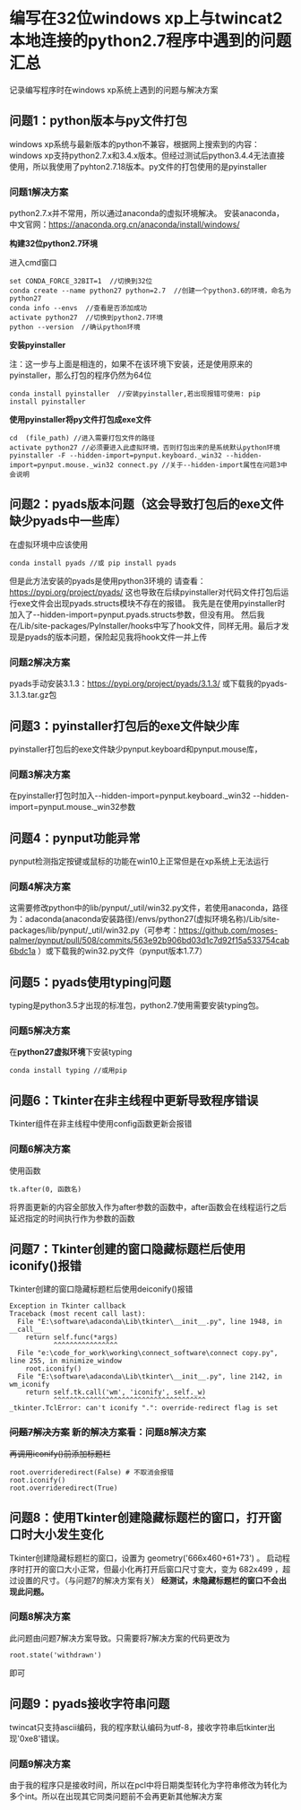 # 编写在32位windows xp上与twincat2本地连接的python2.7程序中遇到的问题汇总
记录编写程序时在windows xp系统上遇到的问题与解决方案

## 问题1：python版本与py文件打包
windows xp系统与最新版本的python不兼容，根据网上搜索到的内容：windows xp支持python2.7.x和3.4.x版本。但经过测试后python3.4.4无法直接使用，所以我使用了pyhton2.7.18版本。py文件的打包使用的是pyinstaller
### 问题1解决方案
python2.7.x并不常用，所以通过anaconda的虚拟环境解决。
安装anaconda，中文官网：https://anaconda.org.cn/anaconda/install/windows/

**构建32位python2.7环境**

进入cmd窗口
```
set CONDA_FORCE_32BIT=1  //切换到32位
conda create --name python27 python=2.7  //创建一个python3.6的环境，命名为python27
conda info --envs  //查看是否添加成功
activate python27  //切换到python2.7环境
python --version  //确认python环境
```
**安装pyinstaller**

注：这一步与上面是相连的，如果不在该环境下安装，还是使用原来的pyinstaller，那么打包的程序仍然为64位
```
conda install pyinstaller  //安装pyinstaller,若出现报错可使用: pip install pyinstaller
```
**使用pyinstaller将py文件打包成exe文件**

```
cd  (file_path) //进入需要打包文件的路径
activate python27 //必须要进入此虚拟环境，否则打包出来的是系统默认python环境
pyinstaller -F --hidden-import=pynput.keyboard._win32 --hidden-import=pynput.mouse._win32 connect.py //关于--hidden-import属性在问题3中会说明
```

## 问题2：pyads版本问题（这会导致打包后的exe文件缺少pyads中一些库）
在虚拟环境中应该使用
```
conda install pyads //或 pip install pyads
```
但是此方法安装的pyads是使用python3环境的   请查看：https://pypi.org/project/pyads/ 这也导致在后续pyinstaller对代码文件打包后运行exe文件会出现pyads.structs模块不存在的报错。
我先是在使用pyinstaller时加入了--hidden-import=pynput.pyads.structs参数，但没有用。
然后我在/Lib/site-packages/PyInstaller/hooks中写了hook文件，同样无用。最后才发现是pyads的版本问题，保险起见我将hook文件一并上传
### 问题2解决方案
pyads手动安装3.1.3：https://pypi.org/project/pyads/3.1.3/ 或下载我的pyads-3.1.3.tar.gz包

## 问题3：pyinstaller打包后的exe文件缺少库
pyinstaller打包后的exe文件缺少pynput.keyboard和pynput.mouse库，
### 问题3解决方案
在pyinstaller打包时加入--hidden-import=pynput.keyboard._win32 --hidden-import=pynput.mouse._win32参数

## 问题4：pynput功能异常
pynput检测指定按键或鼠标的功能在win10上正常但是在xp系统上无法运行
### 问题4解决方案
这需要修改python中的lib/pynput/_util/win32.py文件，若使用anaconda，路径为：adaconda(anaconda安装路径)/envs/python27(虚拟环境名称)/Lib/site-packages/lib/pynput/_util/win32.py（可参考：https://github.com/moses-palmer/pynput/pull/508/commits/563e92b906bd03d1c7d92f15a533754cab6bdc1a ）或下载我的win32.py文件（pynput版本1.7.7）

## 问题5：pyads使用typing问题
typing是python3.5才出现的标准包，python2.7使用需要安装typing包。
### 问题5解决方案
在**python27虚拟环境**下安装typing
```
conda install typing //或用pip
```

## 问题6：Tkinter在非主线程中更新导致程序错误
Tkinter组件在非主线程中使用config函数更新会报错
### 问题6解决方案
使用函数
```
tk.after(0, 函数名)
```
将界面更新的内容全部放入作为after参数的函数中，after函数会在线程运行之后延迟指定的时间执行作为参数的函数

## 问题7：Tkinter创建的窗口隐藏标题栏后使用iconify()报错
Tkinter创建的窗口隐藏标题栏后使用deiconify()报错
```
Exception in Tkinter callback
Traceback (most recent call last):
  File "E:\software\adaconda\Lib\tkinter\__init__.py", line 1948, in __call__
    return self.func(*args)
           ^^^^^^^^^^^^^^^^
  File "e:\code_for_work\working\connect_software\connect copy.py", line 255, in minimize_window
    root.iconify()
  File "E:\software\adaconda\Lib\tkinter\__init__.py", line 2142, in wm_iconify
    return self.tk.call('wm', 'iconify', self._w)
           ^^^^^^^^^^^^^^^^^^^^^^^^^^^^^^^^^^^^^^
_tkinter.TclError: can't iconify ".": override-redirect flag is set
```
### ~~问题7解决方案~~  新的解决方案看：问题8解决方案
~~再调用iconify()前添加标题栏~~
```
root.overrideredirect(False) # 不取消会报错
root.iconify()    
root.overrideredirect(True) 
```

## 问题8：使用Tkinter创建隐藏标题栏的窗口，打开窗口时大小发生变化
Tkinter创建隐藏标题栏的窗口，设置为 geometry('666x460+61+73') 。 启动程序时打开的窗口大小正常，但最小化再打开后窗口尺寸变大，变为 682x499 ，超过设置的尺寸。（与问题7的解决方案有关）
**经测试，未隐藏标题栏的窗口不会出现此问题。**
### 问题8解决方案
此问题由问题7解决方案导致。只需要将7解决方案的代码更改为
```
root.state('withdrawn')
```
即可

## 问题9：pyads接收字符串问题
twincat只支持ascii编码，我的程序默认编码为utf-8，接收字符串后tkinter出现'0xe8'错误。
### 问题9解决方案
由于我的程序只是接收时间，所以在pcl中将日期类型转化为字符串修改为转化为多个int。所以在出现其它同类问题前不会再更新其他解决方案
